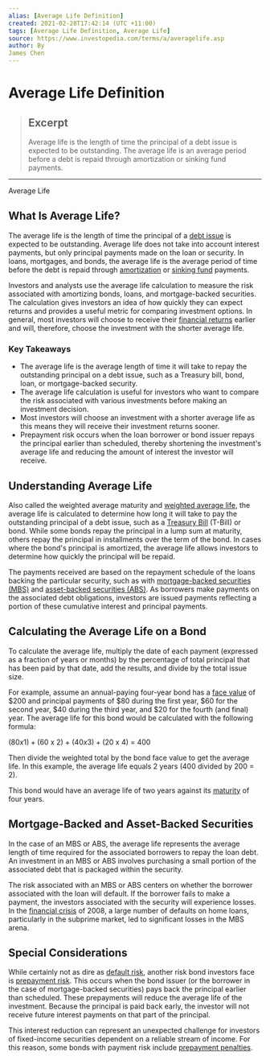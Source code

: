 ```yaml
---
alias: [Average Life Definition]
created: 2021-02-28T17:42:14 (UTC +11:00)
tags: [Average Life Definition, Average Life]
source: https://www.investopedia.com/terms/a/averagelife.asp
author: By
James Chen
---
```


# Average Life Definition

> ## Excerpt
> Average life is the length of time the principal of a debt issue is expected to be outstanding. The average life is an average period before a debt is repaid through amortization or sinking fund payments.

---

Average Life
## What Is Average Life?

The average life is the length of time the principal of a [debt issue](https://www.investopedia.com/terms/d/debt-issue.asp) is expected to be outstanding. Average life does not take into account interest payments, but only principal payments made on the loan or security. In loans, mortgages, and bonds, the average life is the average period of time before the debt is repaid through [amortization](https://www.investopedia.com/terms/a/amortization.asp) or [sinking fund](https://www.investopedia.com/terms/s/sinkingfund.asp) payments.

Investors and analysts use the average life calculation to measure the risk associated with amortizing bonds, loans, and mortgage-backed securities. The calculation gives investors an idea of how quickly they can expect returns and provides a useful metric for comparing investment options. In general, most investors will choose to receive their [financial returns](https://www.investopedia.com/terms/r/return.asp) earlier and will, therefore, choose the investment with the shorter average life.

### Key Takeaways

-   The average life is the average length of time it will take to repay the outstanding principal on a debt issue, such as a Treasury bill, bond, loan, or mortgage-backed security. 
-   The average life calculation is useful for investors who want to compare the risk associated with various investments before making an investment decision.
-   Most investors will choose an investment with a shorter average life as this means they will receive their investment returns sooner.
-   Prepayment risk occurs when the loan borrower or bond issuer repays the principal earlier than scheduled, thereby shortening the investment's average life and reducing the amount of interest the investor will receive.

## Understanding Average Life

Also called the weighted average maturity and [weighted average life](https://www.investopedia.com/terms/w/weightedaveragelife.asp), the average life is calculated to determine how long it will take to pay the outstanding principal of a debt issue, such as a [Treasury Bill](https://www.investopedia.com/terms/t/treasurybill.asp) (T-Bill) or bond. While some bonds repay the principal in a lump sum at maturity, others repay the principal in installments over the term of the bond. In cases where the bond's principal is amortized, the average life allows investors to determine how quickly the principal will be repaid.

The payments received are based on the repayment schedule of the loans backing the particular security, such as with [mortgage-backed securities (MBS)](https://www.investopedia.com/terms/m/mbs.asp) and [asset-backed securities (ABS)](https://www.investopedia.com/terms/a/asset-backedsecurity.asp). As borrowers make payments on the associated debt obligations, investors are issued payments reflecting a portion of these cumulative interest and principal payments.

## Calculating the Average Life on a Bond

To calculate the average life, multiply the date of each payment (expressed as a fraction of years or months) by the percentage of total principal that has been paid by that date, add the results, and divide by the total issue size.

For example, assume an annual-paying four-year bond has a [face value](https://www.investopedia.com/terms/f/facevalue.asp) of $200 and principal payments of $80 during the first year, $60 for the second year, $40 during the third year, and $20 for the fourth (and final) year. The average life for this bond would be calculated with the following formula:

($80 x 1) + ($60 x 2) + ($40 x 3) + ($20 x 4) = 400

Then divide the weighted total by the bond face value to get the average life. In this example, the average life equals 2 years (400 divided by 200 = 2).

This bond would have an average life of two years against its [maturity](https://www.investopedia.com/terms/m/maturity.asp) of four years.

## Mortgage-Backed and Asset-Backed Securities

In the case of an MBS or ABS, the average life represents the average length of time required for the associated borrowers to repay the loan debt. An investment in an MBS or ABS involves purchasing a small portion of the associated debt that is packaged within the security.

The risk associated with an MBS or ABS centers on whether the borrower associated with the loan will default. If the borrower fails to make a payment, the investors associated with the security will experience losses. In the [financial crisis](https://www.investopedia.com/terms/f/financial-crisis.asp) of 2008, a large number of defaults on home loans, particularly in the subprime market, led to significant losses in the MBS arena.

## Special Considerations

While certainly not as dire as [default risk](https://www.investopedia.com/terms/d/defaultrisk.asp), another risk bond investors face is [prepayment risk](https://www.investopedia.com/terms/p/prepaymentrisk.asp). This occurs when the bond issuer (or the borrower in the case of mortgage-backed securities) pays back the principal earlier than scheduled. These prepayments will reduce the average life of the investment. Because the principal is paid back early, the investor will not receive future interest payments on that part of the principal.

This interest reduction can represent an unexpected challenge for investors of fixed-income securities dependent on a reliable stream of income. For this reason, some bonds with payment risk include [prepayment penalties](https://www.investopedia.com/terms/p/prepaymentpenalty.asp).
